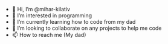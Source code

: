 - 👋 Hi, I’m @mihar-kilativ
- 👀 I’m interested in programming
- 🌱 I’m currently learning how to code from my dad
- 💞️ I’m looking to collaborate on any projects to help me code
- 📫 How to reach me (My dad)

<!---
mihar-kilativ/mihar-kilativ is a ✨ special ✨ repository because its `README.md` (this file) appears on your GitHub profile.
You can click the Preview link to take a look at your changes.
--->
